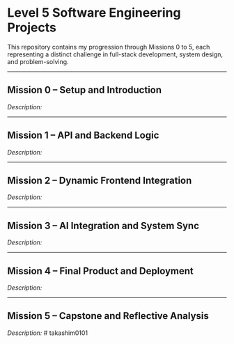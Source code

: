 # Level 5 Software Engineering Projects
 
This repository contains my progression through Missions 0 to 5, each representing a distinct challenge in full-stack development, system design, and problem-solving.
 
---
 
## Mission 0 – Setup and Introduction  
_Description:_  
 
---
 
## Mission 1 – API and Backend Logic  
_Description:_  
 
---
 
## Mission 2 – Dynamic Frontend Integration  
_Description:_  
 
---
 
## Mission 3 – AI Integration and System Sync  
_Description:_  
 
---
 
## Mission 4 – Final Product and Deployment  
_Description:_  
 
---
 
## Mission 5 – Capstone and Reflective Analysis  
_Description:_  #   t a k a s h i m 0 1 0 1  
 